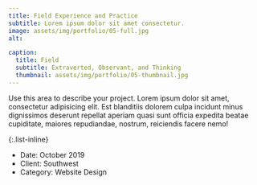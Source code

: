 ```yaml
---
title: Field Experience and Practice
subtitle: Lorem ipsum dolor sit amet consectetur.
image: assets/img/portfolio/05-full.jpg
alt: 

caption:
  title: Field
  subtitle: Extraverted, Observant, and Thinking
  thumbnail: assets/img/portfolio/05-thumbnail.jpg
---
```

Use this area to describe your project. Lorem ipsum dolor sit amet, consectetur adipisicing elit. Est blanditiis dolorem culpa incidunt minus dignissimos deserunt repellat aperiam quasi sunt officia expedita beatae cupiditate, maiores repudiandae, nostrum, reiciendis facere nemo!

{:.list-inline}
- Date: October 2019
- Client: Southwest
- Category: Website Design

